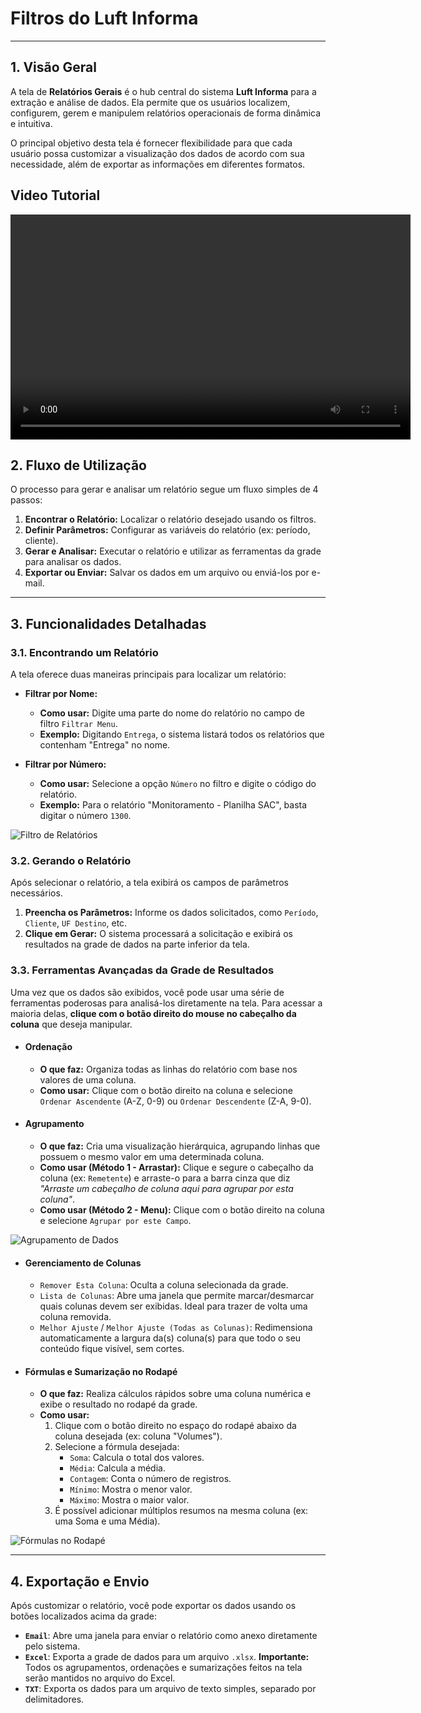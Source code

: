 # **Filtros do Luft Informa**

---

## **1. Visão Geral**

A tela de **Relatórios Gerais** é o hub central do sistema **Luft Informa** para a extração e análise de dados. Ela permite que os usuários localizem, configurem, gerem e manipulem relatórios operacionais de forma dinâmica e intuitiva.

O principal objetivo desta tela é fornecer flexibilidade para que cada usuário possa customizar a visualização dos dados de acordo com sua necessidade, além de exportar as informações em diferentes formatos.

## **Video Tutorial**

<video width="640" height="360" controls>
  <source src="https://bpms.luftlogistics.com/LuftDocs/123_FERRAMENTAS%20DO%20LUFTINFORMA.mp4" type="video/mp4">
  Seu navegador não suporta a tag de vídeo.
</video>

## **2. Fluxo de Utilização**

O processo para gerar e analisar um relatório segue um fluxo simples de 4 passos:

1.  **Encontrar o Relatório:** Localizar o relatório desejado usando os filtros.
2.  **Definir Parâmetros:** Configurar as variáveis do relatório (ex: período, cliente).
3.  **Gerar e Analisar:** Executar o relatório e utilizar as ferramentas da grade para analisar os dados.
4.  **Exportar ou Enviar:** Salvar os dados em um arquivo ou enviá-los por e-mail.

---

## **3. Funcionalidades Detalhadas**

### **3.1. Encontrando um Relatório**

A tela oferece duas maneiras principais para localizar um relatório:

* **Filtrar por Nome:**
    * **Como usar:** Digite uma parte do nome do relatório no campo de filtro `Filtrar Menu`.
    * **Exemplo:** Digitando `Entrega`, o sistema listará todos os relatórios que contenham "Entrega" no nome.

* **Filtrar por Número:**
    * **Como usar:** Selecione a opção `Número` no filtro e digite o código do relatório.
    * **Exemplo:** Para o relatório "Monitoramento - Planilha SAC", basta digitar o número `1300`.

![Filtro de Relatórios](https://i.imgur.com/7vjZ9eA.png)

### **3.2. Gerando o Relatório**

Após selecionar o relatório, a tela exibirá os campos de parâmetros necessários.

1.  **Preencha os Parâmetros:** Informe os dados solicitados, como `Período`, `Cliente`, `UF Destino`, etc.
2.  **Clique em Gerar:** O sistema processará a solicitação e exibirá os resultados na grade de dados na parte inferior da tela.

### **3.3. Ferramentas Avançadas da Grade de Resultados**

Uma vez que os dados são exibidos, você pode usar uma série de ferramentas poderosas para analisá-los diretamente na tela. Para acessar a maioria delas, **clique com o botão direito do mouse no cabeçalho da coluna** que deseja manipular.

* #### **Ordenação**
    * **O que faz:** Organiza todas as linhas do relatório com base nos valores de uma coluna.
    * **Como usar:** Clique com o botão direito na coluna e selecione `Ordenar Ascendente` (A-Z, 0-9) ou `Ordenar Descendente` (Z-A, 9-0).

* #### **Agrupamento**
    * **O que faz:** Cria uma visualização hierárquica, agrupando linhas que possuem o mesmo valor em uma determinada coluna.
    * **Como usar (Método 1 - Arrastar):** Clique e segure o cabeçalho da coluna (ex: `Remetente`) e arraste-o para a barra cinza que diz *"Arraste um cabeçalho de coluna aqui para agrupar por esta coluna"*.
    * **Como usar (Método 2 - Menu):** Clique com o botão direito na coluna e selecione `Agrupar por este Campo`.

![Agrupamento de Dados](https://i.imgur.com/u7r75yU.png)

* #### **Gerenciamento de Colunas**
    * `Remover Esta Coluna`: Oculta a coluna selecionada da grade.
    * `Lista de Colunas`: Abre uma janela que permite marcar/desmarcar quais colunas devem ser exibidas. Ideal para trazer de volta uma coluna removida.
    * `Melhor Ajuste` / `Melhor Ajuste (Todas as Colunas)`: Redimensiona automaticamente a largura da(s) coluna(s) para que todo o seu conteúdo fique visível, sem cortes.

* #### **Fórmulas e Sumarização no Rodapé**
    * **O que faz:** Realiza cálculos rápidos sobre uma coluna numérica e exibe o resultado no rodapé da grade.
    * **Como usar:**
        1.  Clique com o botão direito no espaço do rodapé abaixo da coluna desejada (ex: coluna "Volumes").
        2.  Selecione a fórmula desejada:
            * `Soma`: Calcula o total dos valores.
            * `Média`: Calcula a média.
            * `Contagem`: Conta o número de registros.
            * `Mínimo`: Mostra o menor valor.
            * `Máximo`: Mostra o maior valor.
        3. É possível adicionar múltiplos resumos na mesma coluna (ex: uma Soma e uma Média).

![Fórmulas no Rodapé](https://i.imgur.com/6D3f4Bv.png)

---

## **4. Exportação e Envio**

Após customizar o relatório, você pode exportar os dados usando os botões localizados acima da grade:

* **`Email`**: Abre uma janela para enviar o relatório como anexo diretamente pelo sistema.
* **`Excel`**: Exporta a grade de dados para um arquivo `.xlsx`. **Importante:** Todos os agrupamentos, ordenações e sumarizações feitos na tela serão mantidos no arquivo do Excel.
* **`TXT`**: Exporta os dados para um arquivo de texto simples, separado por delimitadores.
